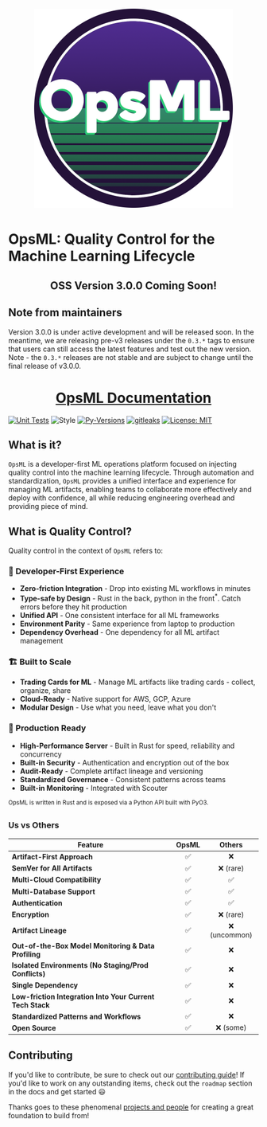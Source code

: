 <h1 align="center">
  <br>
  <img src="https://github.com/demml/opsml/blob/main/images/opsml-logo.png?raw=true"  width="400" height="400" alt="opsml logo"/>
  <br>
</h1>

# OpsML: Quality Control for the Machine Learning Lifecycle

<h2 align="center">OSS Version 3.0.0 Coming Soon!</h2>

## **Note from maintainers**

Version 3.0.0 is under active development and will be released soon. In the meantime, we are releasing pre-v3 releases under the `0.3.*` tags to ensure that users can still access the latest features and test out the new version. Note - the `0.3.*` releases are not stable and are subject to change until the final release of v3.0.0.

<h1 align="center"><a href="https://demml.github.io/opsml/">OpsML Documentation</h1>

[![Unit Tests](https://github.com/demml/opsml/actions/workflows/lint-unit-tests.yml/badge.svg)](https://github.com/demml/opsml/actions/workflows/lint-unit-tests.yml)
![Style](https://img.shields.io/badge/code%20style-black-000000.svg)
[![Py-Versions](https://img.shields.io/pypi/pyversions/opsml.svg?color=%2334D058)](https://pypi.org/project/opsml)
[![gitleaks](https://img.shields.io/badge/protected%20by-gitleaks-purple)](https://github.com/zricethezav/gitleaks-action)
[![License: MIT](https://img.shields.io/badge/License-MIT-brightgreen.svg)](https://opensource.org/licenses/MIT)

## **What is it?**

`OpsML` is a developer-first ML operations platform focused on injecting quality control into the machine learning lifecycle. Through automation and standardization, `OpsML` provides a unified interface and experience for managing ML artifacts, enabling teams to collaborate more effectively and deploy with confidence, all while reducing engineering overhead and providing piece of mind.

## **What is Quality Control?**

Quality control in the context of `OpsML` refers to:

### 🎯 Developer-First Experience
- **Zero-friction Integration** - Drop into existing ML workflows in minutes
- **Type-safe by Design** - Rust in the back, python in the front<sup>*</sup>. Catch errors before they hit production
- **Unified API** - One consistent interface for all ML frameworks
- **Environment Parity** - Same experience from laptop to production
- **Dependency Overhead** - One dependency for all ML artifact management

### 🏗️ Built to Scale
- **Trading Cards for ML** - Manage ML artifacts like trading cards - collect, organize, share
- **Cloud-Ready** - Native support for AWS, GCP, Azure
- **Modular Design** - Use what you need, leave what you don't

### 💪 Production Ready
- **High-Performance Server** - Built in Rust for speed, reliability and concurrency
- **Built-in Security** - Authentication and encryption out of the box
- **Audit-Ready** - Complete artifact lineage and versioning
- **Standardized Governance** - Consistent patterns across teams
- **Built-in Monitoring** - Integrated with Scouter
  
<sup>
OpsML is written in Rust and is exposed via a Python API built with PyO3.
</sup>

### Us vs Others

| Feature | OpsML | Others |
|---------|:-------:|:--------:|
| **Artifact-First Approach** | ✅ | ❌ |
| **SemVer for All Artifacts** | ✅ | ❌ (rare) |
| **Multi-Cloud Compatibility** | ✅ | ✅ |
| **Multi-Database Support** | ✅ | ✅ |
| **Authentication** | ✅ | ✅ |
| **Encryption** | ✅ | ❌ (rare) |
| **Artifact Lineage** | ✅ | ❌ (uncommon) |
| **Out-of-the-Box Model Monitoring & Data Profiling** | ✅ | ❌ |
| **Isolated Environments (No Staging/Prod Conflicts)** | ✅ | ❌ |
| **Single Dependency** | ✅ | ❌ |
| **Low-friction Integration Into Your Current Tech Stack** | ✅ | ❌ |
| **Standardized Patterns and Workflows** | ✅ | ❌ |
| **Open Source** | ✅ | ❌ (some) |

## Contributing
If you'd like to contribute, be sure to check out our [contributing guide](./CONTRIBUTING.md)! If you'd like to work on any outstanding items, check out the `roadmap` section in the docs and get started :smiley:

Thanks goes to these phenomenal [projects and people](./ATTRIBUTIONS.md) for creating a great foundation to build from!
